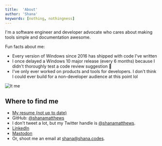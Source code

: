 ```yaml
---
title:  'About'
author: 'Shana'
keywords: [nothing, nothingness]
---
```


I'm a software engineer and developer advocate who cares about making tools simple and documentation awesome.

<!-- I like to think of myself as half developer, half librarian -->

Fun facts about me:

- Every version of Windows since 2016 has shipped with code I’ve written
- I once delayed a Windows 10 major release (every 6 months) because I didn't thoroughly test a code review suggestion 🤗
- I've only ever worked on products and tools for developers. I don't think I could ever build for a non-developer audience at this point lol

![*It me*](../images/headshot.jpeg)

## Where to find me

- [My resume (not up to date)](./resume.pdf)
- GitHub: [\@shanamatthews](https://github.com/shanamatthews)
- I don't tweet a lot, but my Twitter handle is [\@shanamatthews](https://twitter.com/shanamatthews).
- [LinkedIn](https://www.linkedin.com/in/shana-matthews/)
- <a rel="me" href="https://hachyderm.io/@shanacodes">Mastodon</a>
- Or, shoot me an email at [shana@shana.codes](mailto:shana@shana.codes).
